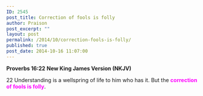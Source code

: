 ```yaml
---
ID: 2545
post_title: Correction of fools is folly
author: Praison
post_excerpt: ""
layout: post
permalink: /2014/10/correction-fools-is-folly/
published: true
post_date: 2014-10-16 11:07:00
---
```

<div class="entry-content">

<strong>Proverbs 16:22</strong>
<strong> New King James Version (NKJV)</strong>

22 Understanding is a wellspring of life to him who has it.
But the <span style="color: #ff00ff;"><strong>correction of fools is folly</strong></span>.

</div>